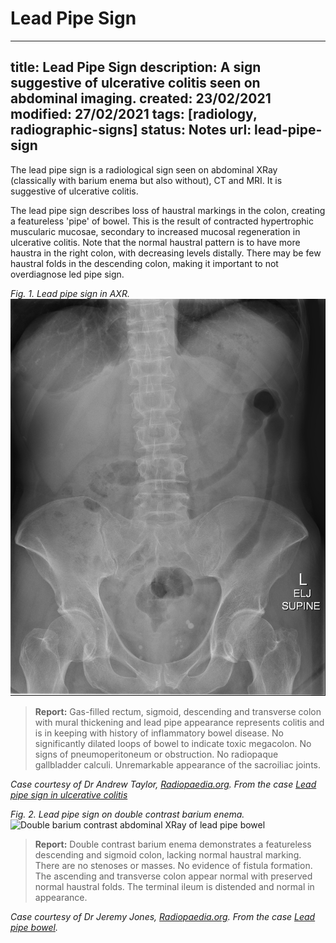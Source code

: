 # Lead Pipe Sign
---
title: Lead Pipe Sign
description: A sign suggestive of ulcerative colitis seen on abdominal imaging.
created: 23/02/2021
modified: 27/02/2021
tags: [radiology, radiographic-signs]
status: Notes
url: lead-pipe-sign
---

The lead pipe sign is a radiological sign seen on abdominal XRay (classically with barium enema but also without),  CT and MRI. It is suggestive of ulcerative colitis.

The lead pipe sign describes loss of haustral markings in the colon, creating a featureless 'pipe' of bowel. This is the result of contracted hypertrophic muscularic mucosae, secondary to increased mucosal regeneration in ulcerative colitis. Note that the normal haustral pattern is to have more haustra in the right colon, with decreasing levels distally. There may be few haustral folds in the descending colon, making it important to not overdiagnose led pipe sign. 

*Fig. 1. Lead pipe sign in AXR.*
![Abdominal XRay of lead pipe bowel](/static/img/lead-pipe-sign/2021-02-23_axr_radiopaedia_taylor.jpg)

> **Report:** Gas-filled rectum, sigmoid, descending and transverse colon with mural thickening and lead pipe appearance represents colitis and is in keeping with history of inflammatory bowel disease. No significantly dilated loops of bowel to indicate toxic megacolon.  No signs of pneumoperitoneum or obstruction. No radiopaque gallbladder calculi. Unremarkable appearance of the sacroiliac joints.

*Case courtesy of Dr Andrew Taylor, [Radiopaedia.org](radiopaedia.org). From the case [Lead pipe sign in ulcerative colitis](https://radiopaedia.org/cases/lead-pipe-sign-in-ulcerative-colitis)*


*Fig. 2. Lead pipe sign on double contrast barium enema.*
![Double barium contrast abdominal XRay of lead pipe bowel](/static/img/lead-pipe-bowel/2021-02-23_axr_radiopaedia_jones.jpg)

> **Report:** Double contrast barium enema demonstrates a featureless descending and sigmoid colon, lacking normal haustral marking. There are no stenoses or masses. No evidence of fistula formation. 
> The ascending and transverse colon appear normal with preserved normal haustral folds. The terminal ileum is distended and normal in appearance.  

*Case courtesy of Dr Jeremy Jones, [Radiopaedia.org](radiopaedia.org). From the case [Lead pipe bowel](https://radiopaedia.org/cases/lead-pipe-bowel?lang=gb).*

<!-- {BearID:F919C7C0-6B71-4A81-9542-2982D2A8D801-1211-0000D06D241B0202} -->

